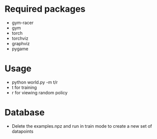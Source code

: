 # Required packages
* gym-racer
* gym
* torch
* torchviz
* graphviz
* pygame

# Usage
* python world.py -m t/r
* t for training
* r for viewing random policy

# Database
* Delete the examples.npz and run in train mode to create a new set of datapoints
